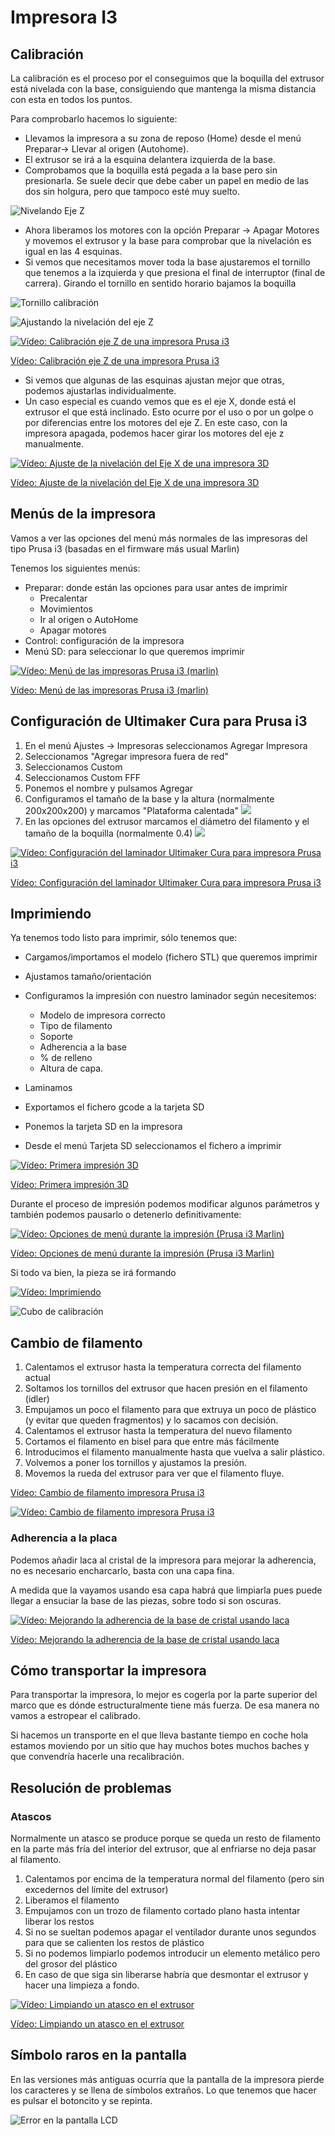 # Impresora I3

## Calibración

La calibración es el proceso por el conseguimos que la boquilla del extrusor está nivelada con la base, consiguiendo que mantenga la misma distancia con esta en todos los puntos.

Para comprobarlo hacemos lo siguiente:

* Llevamos la impresora a su zona de reposo (Home) desde el menú Preparar-> Llevar al origen (Autohome). 
* El extrusor se irá a la esquina delantera izquierda de la base.
* Comprobamos que la boquilla está pegada a la base pero sin presionarla. Se suele decir que debe caber un papel en medio de las dos sin holgura, pero que tampoco esté muy suelto.

![Nivelando Eje Z](./images/NivelandoZ_1.png)

* Ahora liberamos los motores con la opción Preparar -> Apagar Motores y movemos el extrusor y la base para comprobar que la nivelación es igual en las 4 esquinas.
* Si vemos que necesitamos mover toda la base ajustaremos el tornillo que tenemos a la izquierda y que presiona el final de interruptor (final de carrera). Girando el tornillo en sentido horario bajamos la boquilla

![Tornillo calibración](./images/Calibracion.png)

![Ajustando la nivelación del eje Z](./images/NivelandoZ_2.png)

[![Vídeo: Calibración eje Z de una impresora Prusa i3](https://img.youtube.com/vi/CARIvKaBPZI/0.jpg)](https://youtu.be/CARIvKaBPZI)

[Vídeo: Calibración eje Z de una impresora Prusa i3](https://youtu.be/CARIvKaBPZI)

* Si vemos que algunas de las esquinas ajustan mejor que otras, podemos ajustarlas individualmente.
* Un caso especial es cuando vemos que es el eje X, donde está el extrusor el que está inclinado. Esto ocurre por el uso o por un golpe o por diferencias entre los motores del eje Z. En este caso, con la impresora apagada, podemos hacer girar los motores del eje z manualmente.

[![Vídeo: Ajuste de la nivelación del Eje X de una impresora 3D](https://img.youtube.com/vi/WTcrb49kiZE/0.jpg)](https://youtu.be/WTcrb49kiZE)

[Vídeo: Ajuste de la nivelación del Eje X de una impresora 3D](https://youtu.be/WTcrb49kiZE)


## Menús de la impresora

Vamos a ver las opciones del menú más normales de las impresoras del tipo Prusa i3 (basadas en el firmware más usual Marlin)

Tenemos los siguientes menús:

* Preparar: donde están las opciones para usar antes de imprimir
    * Precalentar
    * Movimientos
    * Ir al origen o AutoHome
    * Apagar motores
* Control: configuración de la impresora
* Menú SD: para seleccionar lo que queremos imprimir

[![Vídeo: Menú de las impresoras Prusa i3 (marlin)](https://img.youtube.com/vi/0hkw0U7VBW0/0.jpg)](https://youtu.be/0hkw0U7VBW0)

[Vídeo: Menú de las impresoras Prusa i3 (marlin)](https://youtu.be/0hkw0U7VBW0)


## Configuración de Ultimaker Cura para Prusa i3

1. En el menú Ajustes -> Impresoras seleccionamos Agregar Impresora
1. Seleccionamos "Agregar impresora fuera de red"
1. Seleccionamos Custom 
1. Seleccionamos Custom FFF
1. Ponemos el nombre y pulsamos Agregar
1. Configuramos el tamaño de la base y la altura (normalmente 200x200x200) y marcamos "Plataforma calentada"
![](./images/configI3Cura.png)
1. En las opciones del extrusor marcamos el diámetro del filamento y el tamaño de la boquilla (normalmente 0.4)
![](./images/Configi3ExtrusorCura.png)


[![Vídeo: Configuración del laminador Ultimaker Cura para impresora Prusa i3](https://img.youtube.com/vi/_EcSV2h06xU/0.jpg)](https://youtu.be/_EcSV2h06xU)


[Vídeo: Configuración del laminador Ultimaker Cura para impresora Prusa i3](https://youtu.be/_EcSV2h06xU)

## Imprimiendo

Ya tenemos todo listo para imprimir, sólo tenemos que:

* Cargamos/importamos el modelo (fichero STL) que queremos imprimir
* Ajustamos tamaño/orientación
* Configuramos la impresión con nuestro laminador según necesitemos:

    * Modelo de impresora correcto
    * Tipo de filamento 
    * Soporte 
    * Adherencia a la base
    * % de relleno
    * Altura de capa.
* Laminamos
* Exportamos el fichero gcode a la tarjeta SD
* Ponemos la tarjeta SD en la impresora
* Desde el menú Tarjeta SD seleccionamos el fichero a imprimir

[![Vídeo: Primera impresión 3D](https://img.youtube.com/vi/Y-zoJGRWiu8/0.jpg)](https://youtu.be/Y-zoJGRWiu8)

[Vídeo: Primera impresión 3D](https://youtu.be/Y-zoJGRWiu8)

Durante el proceso de impresión podemos modificar algunos parámetros y también podemos pausarlo o detenerlo definitivamente:

[![Vídeo: Opciones de menú  durante la impresión (Prusa i3 Marlin)](https://img.youtube.com/vi/RRnPeZw8GHQ/0.jpg)](https://youtu.be/RRnPeZw8GHQ)

[Vídeo: Opciones de menú  durante la impresión (Prusa i3 Marlin)](https://youtu.be/RRnPeZw8GHQ)


Si todo va bien, la pieza se irá formando

[![Vídeo: Imprimiendo](https://img.youtube.com/vi/oqyA0dr9AOY/0.jpg)](https://youtu.be/oqyA0dr9AOY)

![Cubo de calibración](./images/Cubo3D_s.jpg)

## Cambio de filamento

1. Calentamos el extrusor hasta la temperatura correcta del filamento actual
1. Soltamos los tornillos del extrusor que hacen presión en el filamento (idler)
1. Empujamos un poco el filamento para que extruya un poco de plástico (y evitar que queden fragmentos) y lo sacamos con decisión.
1. Calentamos el extrusor hasta la temperatura del nuevo filamento
1. Cortamos el filamento en bisel para que entre más fácilmente
1. Introducimos el filamento manualmente hasta que vuelva a salir plástico.
1. Volvemos a poner los tornillos y ajustamos la presión.
1. Movemos la rueda del extrusor para ver que el filamento fluye.

[Vídeo: Cambio de filamento impresora Prusa i3](https://youtu.be/_YotEtusTyI)

[![Vídeo: Cambio de filamento impresora Prusa i3](https://img.youtube.com/vi/_YotEtusTyI/0.jpg)](https://youtu.be/_YotEtusTyI)


### Adherencia a la placa

Podemos añadir laca al cristal de la impresora para mejorar la adherencia, no es necesario encharcarlo, basta con una capa fina.

A medida que la vayamos usando esa capa habrá que limpiarla pues puede llegar a ensuciar la base de las piezas, sobre todo si son oscuras.

[![Vídeo: Mejorando la adherencia de la base de cristal usando laca](https://img.youtube.com/vi/6aUJHRHIriw/0.jpg)](https://youtu.be/6aUJHRHIriw)

[Vídeo: Mejorando la adherencia de la base de cristal usando laca](https://youtu.be/6aUJHRHIriw)

## Cómo transportar la impresora

Para transportar la impresora,  lo mejor es cogerla por la parte superior del marco que es dónde estructuralmente tiene más fuerza. De esa manera no vamos a estropear el calibrado.

Si hacemos un transporte en el que lleva bastante tiempo en coche hola estamos moviendo por un sitio que hay muchos botes muchos baches y que convendría hacerle una recalibración.

## Resolución de problemas

### Atascos

Normalmente un atasco se produce porque se queda un resto de filamento en la parte más fría del interior del extrusor, que al enfriarse no deja pasar al filamento.

1. Calentamos por encima de la temperatura normal del filamento (pero sin excedernos del límite del extrusor)
1. Liberamos el filamento
1. Empujamos con un trozo de filamento cortado plano hasta intentar liberar los restos
1. Si no se sueltan podemos apagar el ventilador durante unos segundos para que se calienten los restos de plástico
1. Si no podemos limpiarlo podemos introducir un elemento metálico pero del grosor del plástico
1. En caso de que siga sin liberarse habría que desmontar el extrusor y hacer una limpieza a fondo.

[![Vídeo: Limpiando un atasco en el extrusor](https://img.youtube.com/vi/T14vIGLGUKA/0.jpg)](https://youtu.be/T14vIGLGUKA)

[Vídeo: Limpiando un atasco en el extrusor](https://youtu.be/T14vIGLGUKA)

## Símbolo raros en la pantalla 

En las versiones más antiguas ocurría que la pantalla de la impresora pierde los caracteres y se llena de símbolos extraños. Lo que tenemos que hacer es pulsar el botoncito y se repinta.

![Error en la pantalla LCD](./images/LCD_error.jpeg)


